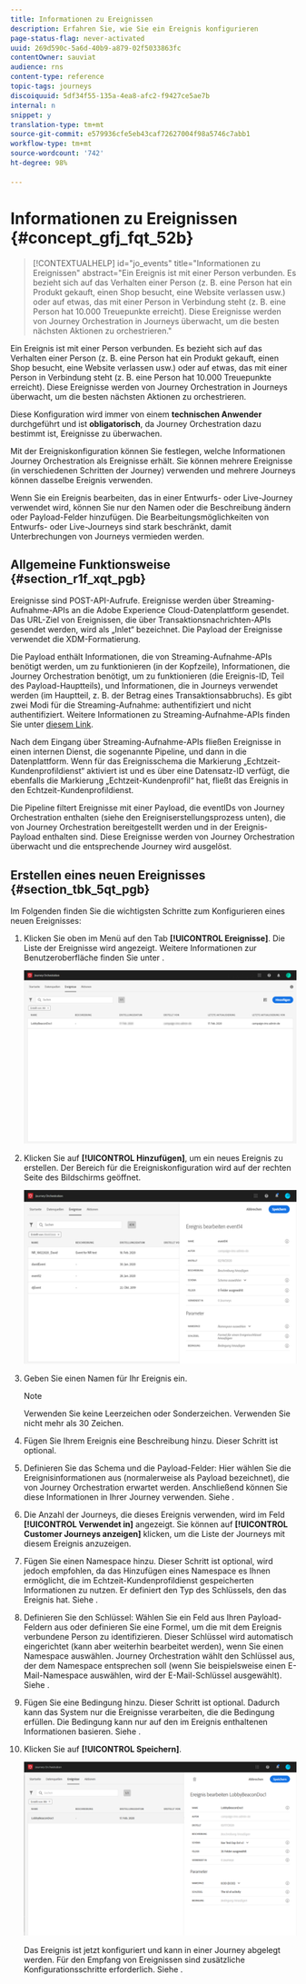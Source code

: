 ```yaml
---
title: Informationen zu Ereignissen
description: Erfahren Sie, wie Sie ein Ereignis konfigurieren
page-status-flag: never-activated
uuid: 269d590c-5a6d-40b9-a879-02f5033863fc
contentOwner: sauviat
audience: rns
content-type: reference
topic-tags: journeys
discoiquuid: 5df34f55-135a-4ea8-afc2-f9427ce5ae7b
internal: n
snippet: y
translation-type: tm+mt
source-git-commit: e579936cfe5eb43caf72627004f98a5746c7abb1
workflow-type: tm+mt
source-wordcount: '742'
ht-degree: 98%

---
```



# Informationen zu Ereignissen {#concept_gfj_fqt_52b}

>[!CONTEXTUALHELP]
>id="jo_events"
>title="Informationen zu Ereignissen"
>abstract="Ein Ereignis ist mit einer Person verbunden. Es bezieht sich auf das Verhalten einer Person (z. B. eine Person hat ein Produkt gekauft, einen Shop besucht, eine Website verlassen usw.) oder auf etwas, das mit einer Person in Verbindung steht (z. B. eine Person hat 10.000 Treuepunkte erreicht). Diese Ereignisse werden von Journey Orchestration in Journeys überwacht, um die besten nächsten Aktionen zu orchestrieren."

Ein Ereignis ist mit einer Person verbunden. Es bezieht sich auf das Verhalten einer Person (z. B. eine Person hat ein Produkt gekauft, einen Shop besucht, eine Website verlassen usw.) oder auf etwas, das mit einer Person in Verbindung steht (z. B. eine Person hat 10.000 Treuepunkte erreicht). Diese Ereignisse werden von Journey Orchestration in Journeys überwacht, um die besten nächsten Aktionen zu orchestrieren.

Diese Konfiguration wird immer von einem **technischen Anwender** durchgeführt und ist **obligatorisch**, da Journey Orchestration dazu bestimmt ist, Ereignisse zu überwachen.

Mit der Ereigniskonfiguration können Sie festlegen, welche Informationen Journey Orchestration als Ereignisse erhält. Sie können mehrere Ereignisse (in verschiedenen Schritten der Journey) verwenden und mehrere Journeys können dasselbe Ereignis verwenden.

Wenn Sie ein Ereignis bearbeiten, das in einer Entwurfs- oder Live-Journey verwendet wird, können Sie nur den Namen oder die Beschreibung ändern oder Payload-Felder hinzufügen. Die Bearbeitungsmöglichkeiten von Entwurfs- oder Live-Journeys sind stark beschränkt, damit Unterbrechungen von Journeys vermieden werden.

## Allgemeine Funktionsweise {#section_r1f_xqt_pgb}

Ereignisse sind POST-API-Aufrufe. Ereignisse werden über Streaming-Aufnahme-APIs an die Adobe Experience Cloud-Datenplattform gesendet. Das URL-Ziel von Ereignissen, die über Transaktionsnachrichten-APIs gesendet werden, wird als „Inlet“ bezeichnet. Die Payload der Ereignisse verwendet die XDM-Formatierung.

Die Payload enthält Informationen, die von Streaming-Aufnahme-APIs benötigt werden, um zu funktionieren (in der Kopfzeile), Informationen, die Journey Orchestration benötigt, um zu funktionieren (die Ereignis-ID, Teil des Payload-Hauptteils), und Informationen, die in Journeys verwendet werden (im Hauptteil, z. B. der Betrag eines Transaktionsabbruchs). Es gibt zwei Modi für die Streaming-Aufnahme: authentifiziert und nicht authentifiziert. Weitere Informationen zu Streaming-Aufnahme-APIs finden Sie unter [diesem Link](https://docs.adobe.com/content/help/en/experience-platform/xdm/api/getting-started.html).

Nach dem Eingang über Streaming-Aufnahme-APIs fließen Ereignisse in einen internen Dienst, die sogenannte Pipeline, und dann in die Datenplattform. Wenn für das Ereignisschema die Markierung „Echtzeit-Kundenprofildienst“ aktiviert ist und es über eine Datensatz-ID verfügt, die ebenfalls die Markierung „Echtzeit-Kundenprofil“ hat, fließt das Ereignis in den Echtzeit-Kundenprofildienst.

Die Pipeline filtert Ereignisse mit einer Payload, die eventIDs von Journey Orchestration enthalten (siehe den Ereigniserstellungsprozess unten), die von Journey Orchestration bereitgestellt werden und in der Ereignis-Payload enthalten sind. Diese Ereignisse werden von Journey Orchestration überwacht und die entsprechende Journey wird ausgelöst.

## Erstellen eines neuen Ereignisses {#section_tbk_5qt_pgb}

Im Folgenden finden Sie die wichtigsten Schritte zum Konfigurieren eines neuen Ereignisses:

1. Klicken Sie oben im Menü auf den Tab **[!UICONTROL Ereignisse]**. Die Liste der Ereignisse wird angezeigt. Weitere Informationen zur Benutzeroberfläche finden Sie unter [](../about/user-interface.md).

   ![](../assets/journey5.png)

1. Klicken Sie auf **[!UICONTROL Hinzufügen]**, um ein neues Ereignis zu erstellen. Der Bereich für die Ereigniskonfiguration wird auf der rechten Seite des Bildschirms geöffnet.

   ![](../assets/journey6.png)

1. Geben Sie einen Namen für Ihr Ereignis ein.

   >[!NOTE]
   >
   >Verwenden Sie keine Leerzeichen oder Sonderzeichen. Verwenden Sie nicht mehr als 30 Zeichen.

1. Fügen Sie Ihrem Ereignis eine Beschreibung hinzu. Dieser Schritt ist optional.
1. Definieren Sie das Schema und die Payload-Felder: Hier wählen Sie die Ereignisinformationen aus (normalerweise als Payload bezeichnet), die von Journey Orchestration erwartet werden. Anschließend können Sie diese Informationen in Ihrer Journey verwenden. Siehe [](../event/defining-the-payload-fields.md).
1. Die Anzahl der Journeys, die dieses Ereignis verwenden, wird im Feld **[!UICONTROL Verwendet in]** angezeigt. Sie können auf **[!UICONTROL Customer Journeys anzeigen]** klicken, um die Liste der Journeys mit diesem Ereignis anzuzeigen.
1. Fügen Sie einen Namespace hinzu. Dieser Schritt ist optional, wird jedoch empfohlen, da das Hinzufügen eines Namespace es Ihnen ermöglicht, die im Echtzeit-Kundenprofildienst gespeicherten Informationen zu nutzen. Er definiert den Typ des Schlüssels, den das Ereignis hat. Siehe [](../event/selecting-the-namespace.md).
1. Definieren Sie den Schlüssel: Wählen Sie ein Feld aus Ihren Payload-Feldern aus oder definieren Sie eine Formel, um die mit dem Ereignis verbundene Person zu identifizieren. Dieser Schlüssel wird automatisch eingerichtet (kann aber weiterhin bearbeitet werden), wenn Sie einen Namespace auswählen. Journey Orchestration wählt den Schlüssel aus, der dem Namespace entsprechen soll (wenn Sie beispielsweise einen E-Mail-Namespace auswählen, wird der E-Mail-Schlüssel ausgewählt). Siehe [](../event/defining-the-event-key.md).
1. Fügen Sie eine Bedingung hinzu. Dieser Schritt ist optional. Dadurch kann das System nur die Ereignisse verarbeiten, die die Bedingung erfüllen. Die Bedingung kann nur auf den im Ereignis enthaltenen Informationen basieren. Siehe [](../event/adding-a-condition.md).
1. Klicken Sie auf **[!UICONTROL Speichern]**.

   ![](../assets/journey7.png)

   Das Ereignis ist jetzt konfiguriert und kann in einer Journey abgelegt werden. Für den Empfang von Ereignissen sind zusätzliche Konfigurationsschritte erforderlich. Siehe [](../event/additional-steps-to-send-events-to-journey-orchestration.md).
